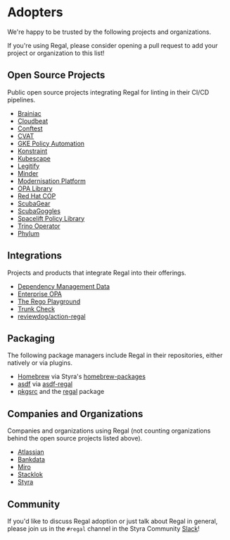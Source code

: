 # Adopters

We're happy to be trusted by the following projects and organizations.

If you're using Regal, please consider opening a pull request to add your project or organization to this list!

## Open Source Projects

Public open source projects integrating Regal for linting in their CI/CD pipelines.

- [Brainiac](https://github.com/carbonetes/brainiac)
- [Cloudbeat](https://github.com/elastic/cloudbeat)
- [Conftest](https://github.com/open-policy-agent/conftest)
- [CVAT](https://github.com/opencv/cvat)
- [GKE Policy Automation](https://github.com/google/gke-policy-automation)
- [Konstraint](https://github.com/plexsystems/konstraint)
- [Kubescape](https://github.com/kubescape/regolibrary)
- [Legitify](https://github.com/Legit-Labs/legitify)
- [Minder](https://github.com/stacklok/minder)
- [Modernisation Platform](https://github.com/ministryofjustice/modernisation-platform)
- [OPA Library](https://github.com/open-policy-agent/library)
- [Red Hat COP](https://github.com/redhat-cop/rego-policies)
- [ScubaGear](https://github.com/cisagov/ScubaGear)
- [ScubaGoggles](https://github.com/cisagov/ScubaGoggles)
- [Spacelift Policy Library](https://github.com/spacelift-io/spacelift-policies-example-library)
- [Trino Operator](https://github.com/stackabletech/trino-operator)
- [Phylum](https://github.com/phylum-dev/policy)

## Integrations

Projects and products that integrate Regal into their offerings.

- [Dependency Management Data](https://gitlab.com/tanna.dev/dependency-management-data)
- [Enterprise OPA](https://github.com/styrainc/enterprise-opa)
- [The Rego Playground](https://play.openpolicyagent.org)
- [Trunk Check](https://trunk.io/check)
- [reviewdog/action-regal](https://github.com/reviewdog/action-regal)

## Packaging

The following package managers include Regal in their repositories, either natively or via plugins.

- [Homebrew](https://brew.sh/) via Styra's [homebrew-packages](https://github.com/StyraInc/homebrew-packages)
- [asdf](https://asdf-vm.com/) via [asdf-regal](https://github.com/asdf-community/asdf-regal)
- [pkgsrc](https://www.pkgsrc.se/) and the [regal](https://pkgsrc.se/devel/regal) package

## Companies and Organizations

Companies and organizations using Regal (not counting organizations behind the open source projects listed above).

- [Atlassian](https://www.atlassian.com)
- [Bankdata](https://www.bankdata.dk)
- [Miro](https://miro.com)
- [Stacklok](https://stacklok.com)
- [Styra](https://www.styra.com)

## Community

If you'd like to discuss Regal adoption or just talk about Regal in general, please join us in the `#regal`
channel in the Styra Community [Slack](https://communityinviter.com/apps/styracommunity/signup)!
